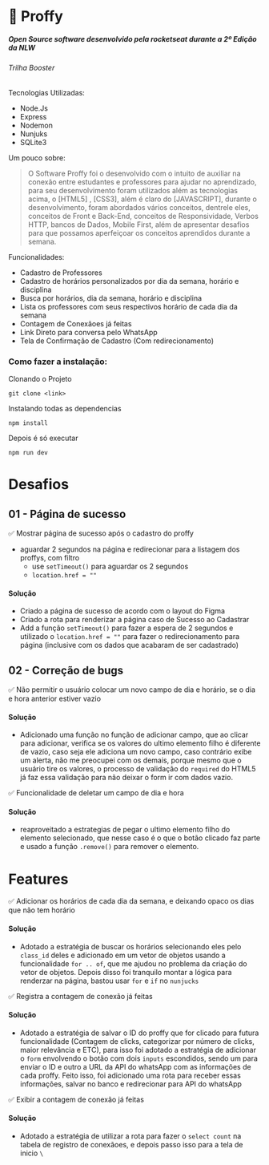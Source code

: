 # :school: Proffy
##### Open Source software desenvolvido pela rocketseat durante a 2º Edição da NLW #####
###### Trilha Booster
Tecnologias Utilizadas:
  - Node.Js
  - Express
  - Nodemon
  - Nunjuks
  - SQLite3

Um pouco sobre:
> O Software Proffy foi o desenvolvido com o intuito de auxiliar na conexão entre estudantes e professores para ajudar no aprendizado, para seu desenvolvimento foram utilizados além as tecnologias acima, o [HTML5] ,  [CSS3], além é claro do [JAVASCRIPT], durante o desenvolvimento, foram abordados vários conceitos, dentrele eles, conceitos de Front e Back-End, conceitos de Responsividade, Verbos HTTP, bancos de Dados, Mobile First, além de apresentar desafios para que possamos aperfeiçoar os conceitos aprendidos durante a semana.

Funcionalidades:
  - Cadastro de Professores
  - Cadastro de horários personalizados por dia da semana, horário e disciplina
  - Busca por horários, dia da semana, horário e disciplina
  - Lista os professores com seus respectivos horário de cada dia da semana
  - Contagem de Conexãoes já feitas
  - Link Direto para conversa pelo WhatsApp
  - Tela de Confirmação de Cadastro (Com redirecionamento)


### Como fazer a instalação:
 
 Clonando o Projeto
 
 ```
 git clone <link>
 ```
 
 Instalando todas as dependencias
 
 ```
 npm install
 ```
 
 Depois é só executar
 
 ```
 npm run dev
 ```

# Desafios

## 01 - Página de sucesso

:white_check_mark: Mostrar página de sucesso após o cadastro do proffy
- aguardar 2 segundos na página e redirecionar para a listagem dos proffys, com filtro
    - use `setTimeout()` para aguardar os 2 segundos
    - `location.href = ""`
#### Solução
 - Criado a página de sucesso de acordo com o layout do Figma
 - Criado a rota para renderizar a página caso de Sucesso ao Cadastrar
 - Add a função `setTimeout()` para fazer a espera de 2 segundos e utilizado o `location.href = ""` para fazer o redirecionamento para página (inclusive com os dados que acabaram de ser cadastrado)

## 02 - Correção de bugs

:white_check_mark: Não permitir o usuário colocar um novo campo de dia e horário, se o dia e hora anterior estiver vazio
#### Solução
 - Adicionado uma função no função de adicionar campo, que ao clicar para adicionar, verifica se os valores do ultimo elemento filho é diferente de vazio, caso seja ele adiciona um novo campo, caso contrário exibe um alerta, não me preocupei com os demais, porque mesmo que o usuário tire os valores, o processo de validação do `required` do HTML5 já faz essa validação para não deixar o form ir com dados vazio.
 
:white_check_mark: Funcionalidade de deletar um campo de dia e hora
#### Solução
 - reaproveitado a estrategias de pegar o ultimo elemento filho do elemento selecionado, que nesse caso é o que o botão clicado faz parte e usado a função `.remove()` para remover o elemento.
 
 # Features

 :white_check_mark: Adicionar os horários de cada dia da semana, e deixando opaco os dias que não tem horário
 
 #### Solução
  - Adotado a estratégia de buscar os horários selecionando eles pelo `class_id` deles e adicionado em um vetor de objetos usando a funcionalidade `for .. of`, que me ajudou no problema da criação do vetor de objetos. Depois disso foi tranquilo montar a lógica para renderzar na página, bastou usar `for` e `if` no `nunjucks `
  
  :white_check_mark: Registra a contagem de conexão já feitas
  
  #### Solução
   - Adotado a estratégia de salvar o ID do proffy que for clicado para futura funcionalidade (Contagem de clicks, categorizar por número de clicks, maior relevância e ETC), para isso foi adotado a estratégia de adicionar o `form` envolvendo o botão com dois `inputs` escondidos, sendo um para enviar o ID e outro a URL da API do whatsApp com as informações de cada proffy. Feito isso, foi adicionado uma rota para receber essas informações, salvar no banco e redirecionar para API do whatsApp

  
  :white_check_mark: Exibir a contagem de conexão já feitas
  
  #### Solução
   - Adotado a estratégia de utilizar a rota para fazer o `select count` na tabela de registro de conexãoes, e depois passo isso para a tela de inicio `\`
